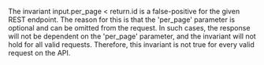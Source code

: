 The invariant input.per_page < return.id is a false-positive for the given REST endpoint. The reason for this is that the 'per_page' parameter is optional and can be omitted from the request. In such cases, the response will not be dependent on the 'per_page' parameter, and the invariant will not hold for all valid requests. Therefore, this invariant is not true for every valid request on the API.
